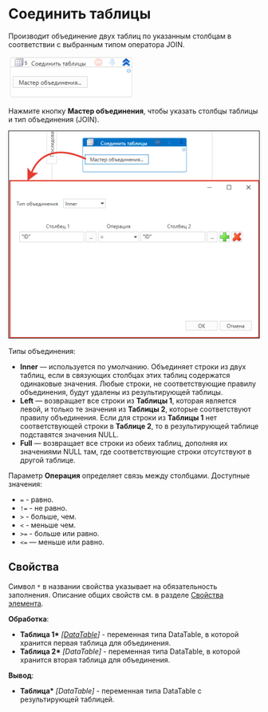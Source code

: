 # Соединить таблицы

Производит объединение двух таблиц по указанным столбцам в соответствии с выбранным типом оператора JOIN.

![](<../../../../.gitbook/assets1/DataTables.WFDataTableJoin.png>)

Нажмите кнопку **Мастер объединения**, чтобы указать столбцы таблицы и тип объединения (JOIN).

![](<../../../../.gitbook/assets1/WFDataTableJoin-3.png>)  

Типы объединения:
* **Inner** — используется по умолчанию. Объединяет строки из двух таблиц, если в связующих столбцах этих таблиц содержатся одинаковые значения. Любые строки, не соответствующие правилу объединения, будут удалены из результирующей таблицы. 
* **Left** — возвращает все строки из **Таблицы 1**, которая является левой, и только те значения из **Таблицы 2**, которые соответствуют правилу объединения. Если для строки из **Таблицы 1** нет соответствующей строки в **Таблице 2**, то в результирующей таблице подставятся значения NULL. 
* **Full** — возвращает все строки из обеих таблиц, дополняя их значениями NULL там, где соответствующие строки отсутствуют в другой таблице.

Параметр **Операция** определяет связь между столбцами. Доступные значения:
* `=` - равно.
* `!=` - не равно.
* `>` - больше, чем.
* `<` - меньше чем.
* `>=` - больше или равно.
* `<=` — меньше или равно.

## Свойства
Символ `*` в названии свойства указывает на обязательность заполнения. Описание общих свойств см. в разделе [Свойства элемента](https://docs.primo-rpa.ru/primo-rpa/primo-studio/process/elements#svoistva-elementa).

**Обработка**:

* **Таблица 1\*** *[[DataTable](https://learn.microsoft.com/ru-ru/dotnet/api/system.data.datatable?view=net-8.0&viewFallbackFrom=net-4.6.1)]* - переменная типа DataTable, в которой хранится первая таблица для объединения.
* **Таблица 2\*** *[DataTable]* - переменная типа DataTable, в которой хранится вторая таблица для объединения.

**Вывод**:

* **Таблица\*** *[DataTable]* - переменная типа DataTable с результирующей таблицей.

